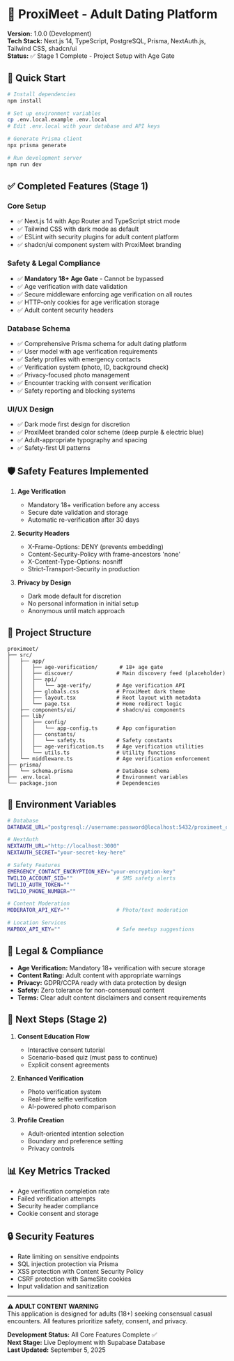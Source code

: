 # 🔞 ProxiMeet - Adult Dating Platform

**Version:** 1.0.0 (Development)  
**Tech Stack:** Next.js 14, TypeScript, PostgreSQL, Prisma, NextAuth.js, Tailwind CSS, shadcn/ui  
**Status:** ✅ Stage 1 Complete - Project Setup with Age Gate

## 🚀 Quick Start

```bash
# Install dependencies
npm install

# Set up environment variables
cp .env.local.example .env.local
# Edit .env.local with your database and API keys

# Generate Prisma client
npx prisma generate

# Run development server
npm run dev
```

## ✅ Completed Features (Stage 1)

### Core Setup
- ✅ Next.js 14 with App Router and TypeScript strict mode
- ✅ Tailwind CSS with dark mode as default
- ✅ ESLint with security plugins for adult content platform
- ✅ shadcn/ui component system with ProxiMeet branding

### Safety & Legal Compliance
- ✅ **Mandatory 18+ Age Gate** - Cannot be bypassed
- ✅ Age verification with date validation
- ✅ Secure middleware enforcing age verification on all routes
- ✅ HTTP-only cookies for age verification storage
- ✅ Adult content security headers

### Database Schema
- ✅ Comprehensive Prisma schema for adult dating platform
- ✅ User model with age verification requirements
- ✅ Safety profiles with emergency contacts
- ✅ Verification system (photo, ID, background check)
- ✅ Privacy-focused photo management
- ✅ Encounter tracking with consent verification
- ✅ Safety reporting and blocking systems

### UI/UX Design
- ✅ Dark mode first design for discretion
- ✅ ProxiMeet branded color scheme (deep purple & electric blue)
- ✅ Adult-appropriate typography and spacing
- ✅ Safety-first UI patterns

## 🛡️ Safety Features Implemented

1. **Age Verification**
   - Mandatory 18+ verification before any access
   - Secure date validation and storage
   - Automatic re-verification after 30 days

2. **Security Headers**
   - X-Frame-Options: DENY (prevents embedding)
   - Content-Security-Policy with frame-ancestors 'none'
   - X-Content-Type-Options: nosniff
   - Strict-Transport-Security in production

3. **Privacy by Design**
   - Dark mode default for discretion
   - No personal information in initial setup
   - Anonymous until match approach

## 📁 Project Structure

```
proximeet/
├── src/
│   ├── app/
│   │   ├── age-verification/       # 18+ age gate
│   │   ├── discover/              # Main discovery feed (placeholder)
│   │   ├── api/
│   │   │   └── age-verify/        # Age verification API
│   │   ├── globals.css            # ProxiMeet dark theme
│   │   ├── layout.tsx             # Root layout with metadata
│   │   └── page.tsx               # Home redirect logic
│   ├── components/ui/             # shadcn/ui components
│   ├── lib/
│   │   ├── config/
│   │   │   └── app-config.ts      # App configuration
│   │   ├── constants/
│   │   │   └── safety.ts          # Safety constants
│   │   ├── age-verification.ts    # Age verification utilities
│   │   └── utils.ts               # Utility functions
│   └── middleware.ts              # Age verification enforcement
├── prisma/
│   └── schema.prisma              # Database schema
├── .env.local                     # Environment variables
└── package.json                   # Dependencies
```

## 🔧 Environment Variables

```bash
# Database
DATABASE_URL="postgresql://username:password@localhost:5432/proximeet_db"

# NextAuth
NEXTAUTH_URL="http://localhost:3000"
NEXTAUTH_SECRET="your-secret-key-here"

# Safety Features
EMERGENCY_CONTACT_ENCRYPTION_KEY="your-encryption-key"
TWILIO_ACCOUNT_SID=""              # SMS safety alerts
TWILIO_AUTH_TOKEN=""
TWILIO_PHONE_NUMBER=""

# Content Moderation
MODERATOR_API_KEY=""               # Photo/text moderation

# Location Services
MAPBOX_API_KEY=""                  # Safe meetup suggestions
```

## 🚨 Legal & Compliance

- **Age Verification:** Mandatory 18+ verification with secure storage
- **Content Rating:** Adult content with appropriate warnings
- **Privacy:** GDPR/CCPA ready with data protection by design
- **Safety:** Zero tolerance for non-consensual content
- **Terms:** Clear adult content disclaimers and consent requirements

## 🎯 Next Steps (Stage 2)

1. **Consent Education Flow**
   - Interactive consent tutorial
   - Scenario-based quiz (must pass to continue)
   - Explicit consent agreements

2. **Enhanced Verification**
   - Photo verification system
   - Real-time selfie verification
   - AI-powered photo comparison

3. **Profile Creation**
   - Adult-oriented intention selection
   - Boundary and preference setting
   - Privacy controls

## 📊 Key Metrics Tracked

- Age verification completion rate
- Failed verification attempts
- Security header compliance
- Cookie consent and storage

## 🔒 Security Features

- Rate limiting on sensitive endpoints
- SQL injection protection via Prisma
- XSS protection with Content Security Policy
- CSRF protection with SameSite cookies
- Input validation and sanitization

---

**⚠️ ADULT CONTENT WARNING**  
This application is designed for adults (18+) seeking consensual casual encounters. All features prioritize safety, consent, and privacy.

**Development Status:** All Core Features Complete ✅  
**Next Stage:** Live Deployment with Supabase Database  
**Last Updated:** September 5, 2025
